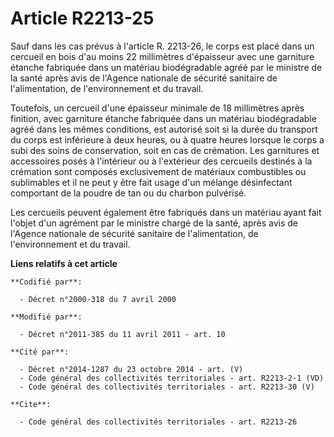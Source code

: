 # Article R2213-25

Sauf dans les cas prévus à l'article R. 2213-26, le corps est placé dans un cercueil en bois d'au moins 22 millimètres
d'épaisseur avec une garniture étanche fabriquée dans un matériau biodégradable agréé par le ministre de la santé après avis
de l'Agence nationale de sécurité sanitaire de l'alimentation, de l'environnement et du travail. 

Toutefois, un cercueil d'une épaisseur minimale de 18 millimètres après finition, avec garniture étanche fabriquée dans un
matériau biodégradable agréé dans les mêmes conditions, est autorisé soit si la durée du transport du corps est inférieure à
deux heures, ou à quatre heures lorsque le corps a subi des soins de conservation, soit en cas de crémation. Les garnitures
et accessoires posés à l'intérieur ou à l'extérieur des cercueils destinés à la crémation sont composés exclusivement de
matériaux combustibles ou sublimables et il ne peut y être fait usage d'un mélange désinfectant comportant de la poudre de
tan ou du charbon pulvérisé. 

Les cercueils peuvent également être fabriqués dans un matériau ayant fait l'objet d'un agrément par le ministre chargé de la
santé, après avis de l'Agence nationale de sécurité sanitaire de l'alimentation, de l'environnement et du travail.

**Liens relatifs à cet article**

	**Codifié par**:

	  - Décret n°2000-318 du 7 avril 2000

	**Modifié par**:

	  - Décret n°2011-385 du 11 avril 2011 - art. 10

	**Cité par**:

	  - Décret n°2014-1287 du 23 octobre 2014 - art. (V)
	  - Code général des collectivités territoriales - art. R2213-2-1 (VD)
	  - Code général des collectivités territoriales - art. R2213-30 (V)

	**Cite**:

	  - Code général des collectivités territoriales - art. R2213-26
